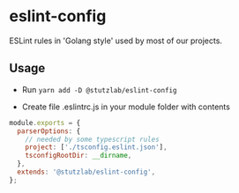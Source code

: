 # eslint-config

ESLint rules in 'Golang style' used by most of our projects.

## Usage

- Run `yarn add -D @stutzlab/eslint-config`

- Create file .eslintrc.js in your module folder with contents

```js
module.exports = {
  parserOptions: {
    // needed by some typescript rules
    project: ['./tsconfig.eslint.json'],
    tsconfigRootDir: __dirname,
  },
  extends: '@stutzlab/eslint-config',
};
```
